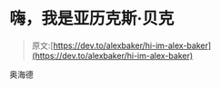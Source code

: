 # 嗨，我是亚历克斯·贝克

> 原文:[https://dev.to/alexbaker/hi-im-alex-baker](https://dev.to/alexbaker/hi-im-alex-baker)

奥海德